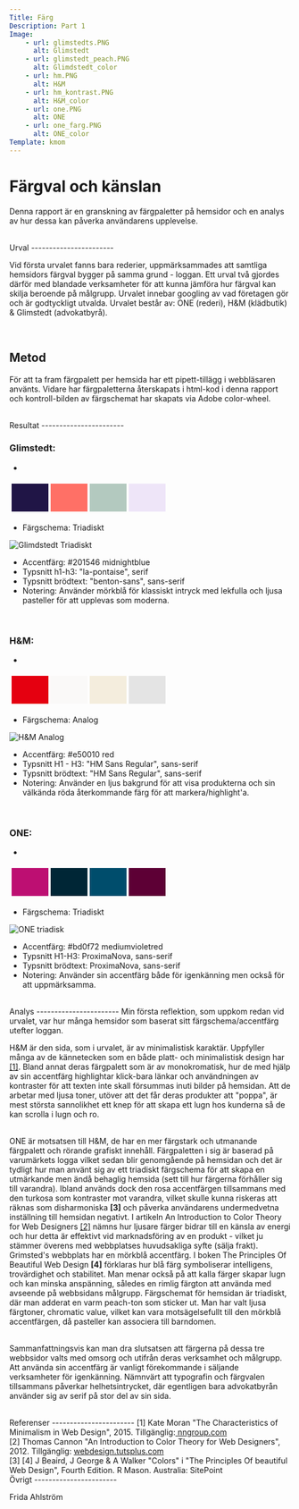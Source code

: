 ```yaml
---
Title: Färg
Description: Part 1
Image: 
    - url: glimstedts.PNG
      alt: Glimstedt
    - url: glimstedt_peach.PNG
      alt: Glimdstedt_color
    - url: hm.PNG
      alt: H&M
    - url: hm_kontrast.PNG
      alt: H&M_color
    - url: one.PNG
      alt: ONE
    - url: one_farg.PNG
      alt: ONE_color
Template: kmom
---
```




Färgval och känslan
=======================
<!-- Skriv en eller två rader om vad uppgiften handlar om. -->

Denna rapport är en granskning av färgpaletter på hemsidor och en analys av hur dessa kan påverka användarens upplevelse. 

<br>
Urval
-----------------------

<!-- Berätta vilka webbplatser du valt att undersöka och varför eller hur du gick tillväga när du gjorde ditt urval. -->

Vid första urvalet fanns bara rederier, uppmärksammades att samtliga hemsidors färgval bygger på samma grund - loggan. 
Ett urval två gjordes därför med blandade verksamheter för att kunna jämföra hur färgval kan skilja beroende på målgrupp. Urvalet innebar googling av vad företagen gör och är godtyckligt utvalda. Urvalet består av: ONE (rederi), H&M (klädbutik) & Glimstedt (advokatbyrå).

<br>

Metod
-----------------------

<!-- Berätta kort om din "metod", hur du gör för att utföra undersökningen. Berätta om du använder något speciellt verktyg. -->

För att ta fram färgpalett per hemsida har ett pipett-tillägg i webbläsaren använts. Vidare har färgpaletterna återskapats i html-kod i denna rapport och kontroll-bilden av färgschemat har skapats via Adobe color-wheel.

<br>
Resultat
-----------------------

<!-- Dokumentera dina resultat från din studie. Berätta vad du kom fram till, vilka resultat du hittade och observerade. -->


### Glimstedt: 
-
<table style="border-spacing: 4px; border-collapse: separate">
<tr>
<td style="height: 50px; width: 50px; background-color: #201546">
<td style="height: 50px; width: 50px; background-color: #ff7066">
<td style="height: 50px; width: 50px; background-color: #b3c9bf">
<td style="height: 50px; width: 50px; background-color: #eee5f8">
</tr>
</table>

- Färgschema: Triadiskt   
<img class="in-report" src="../image/glim_triad.PNG" alt="Glimdstedt Triadiskt">

- Accentfärg: #201546 midnightblue
- Typsnitt h1-h3: "la-pontaise", serif
- Typsnitt brödtext: "benton-sans", sans-serif
- Notering: Använder mörkblå för klassiskt intryck med lekfulla och ljusa pasteller för att upplevas som moderna.

<br>

### H&M: 
-
<table style="border-spacing: 4px; border-collapse: separate">
<tr>
<td style="height: 50px; width: 50px; background-color: #e50010">
<td style="height: 50px; width: 50px; background-color: #faf9f8">
<td style="height: 50px; width: 50px; background-color: #f4eddd">
<td style="height: 50px; width: 50px; background-color: #e4e4e4">
</tr>
</table>

- Färgschema: Analog
<img class="in-report" src="../image/hm_analog.PNG" alt="H&M Analog">

- Accentfärg: #e50010 red
- Typsnitt H1 - H3: "HM Sans Regular", sans-serif
- Typsnitt brödtext: "HM Sans Regular", sans-serif
- Notering: Använder en ljus bakgrund för att visa produkterna och sin välkända röda återkommande färg för att markera/highlight'a.


<br>

### ONE: 
-
<table style="border-spacing: 4px; border-collapse: separate">
<tr>
<td style="height: 50px; width: 50px; background-color: #bd0f72">
<td style="height: 50px; width: 50px; background-color: #002636">
<td style="height: 50px; width: 50px; background-color: #004d6c">
<td style="height: 50px; width: 50px; background-color: #5d0035">
</tr>
</table>

- Färgschema: Triadiskt
<img class="in-report" src="../image/one_triad.PNG" alt="ONE triadisk">

- Accentfärg: #bd0f72 mediumvioletred
- Typsnitt H1-H3: ProximaNova, sans-serif
- Typsnitt brödtext: ProximaNova, sans-serif
- Notering: Använder sin accentfärg både för igenkänning men också för att uppmärksamma. 


<br>
Analys
-----------------------
<!-- 
Diskutera och analysera de resultaten du fann. -->
Min första reflektion, som uppkom redan vid urvalet, var hur många hemsidor som baserat sitt färgschema/accentfärg utefter loggan. 

H&M är den sida, som i urvalet, är av minimalistisk karaktär. Uppfyller många av de kännetecken som en både platt- och minimalistisk design har
<a href="https://www.nngroup.com/articles/characteristics-minimalism/">[1]</a>. Bland annat deras färgpalett som är av monokromatisk, hur de med hjälp av sin accentfärg highlightar klick-bara länkar och användningen av kontraster för att texten inte skall försummas inuti bilder på hemsidan. Att de arbetar med ljusa toner, utöver att det får deras produkter att "poppa", är mest största sannolikhet ett knep för att skapa ett lugn hos kunderna så de kan scrolla i lugn och ro. 

<br>
ONE är motsatsen till H&M, de har en mer färgstark och utmanande färgpalett och rörande grafiskt innehåll. Färgpaletten i sig är baserad på varumärkets logga vilket sedan blir genomgående på hemsidan och det är tydligt hur man använt sig av ett triadiskt färgschema för att skapa en utmärkande men ändå behaglig hemsida (sett till hur färgerna förhåller sig till varandra). Ibland används dock den rosa accentfärgen tillsammans med den turkosa som kontraster mot varandra, vilket skulle kunna riskeras att räknas som disharmoniska <b>[3]</b> och påverka användarens undermedvetna inställning till hemsidan negativt.
I artikeln An Introduction to Color Theory for Web Designers <a href="https://webdesign.tutsplus.com/articles/an-introduction-to-color-theory-for-web-designers--webdesign-1437">[2]</a> nämns hur ljusare färger bidrar till en känsla av energi och hur detta är effektivt vid marknadsföring av en produkt - vilket ju stämmer överens med webbplatses huvudsakliga syfte (sälja frakt).

<br>
Grimsted's webbplats har en mörkblå accentfärg. I boken The Principles Of Beautiful Web Design <b>[4]</b> förklaras hur blå färg symboliserar intelligens, trovärdighet och stabilitet. Man menar också på att kalla färger skapar lugn och kan minska anspänning, således en rimlig färgton att använda med avseende på webbsidans målgrupp. Färgschemat för hemsidan är triadiskt, där man adderat en varm peach-ton som sticker ut. Man har valt ljusa färgtoner, chromatic value, vilket kan vara motsägelsefullt till den mörkblå accentfärgen, då pasteller kan associera till barndomen. 

<br> Sammanfattningsvis kan man dra slutsatsen att färgerna på dessa tre webbsidor valts med omsorg och utifrån deras verksamhet och målgrupp. Att använda sin accentfärg är vanligt förekommande i säljande verksamheter för igenkänning. 
Nämnvärt att typografin och färgvalen tillsammans påverkar helhetsintrycket, där egentligen bara advokatbyrån använder sig av serif på stor del av sin sida. 

<br>
Referenser
-----------------------
[1] Kate Moran "The Characteristics of Minimalism in Web Design", 2015. Tillgänglig:<a href="https://www.nngroup.com/articles/characteristics-minimalism/"> nngroup.com</a>
<br>
[2] Thomas Cannon "An Introduction to Color Theory for Web Designers", 2012.
Tillgänglig: <a href="https://webdesign.tutsplus.com/articles/an-introduction-to-color-theory-for-web-designers--webdesign-1437">webdesign.tutsplus.com</a>
<br>
[3] [4] J Beaird, J George & A Walker "Colors" i "The Principles Of beautiful Web Design", Fourth Edition. R Mason. Australia: SitePoint
<!-- Ange de eventuella referenser du använder dig av, om några. -->

<br>
Övrigt
-----------------------

<!-- Skriv ditt eget namn samt vilka gruppmedlemmar som deltog i att författa rapporten. -->
Frida Ahlström

<br>
